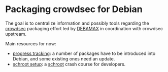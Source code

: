 # Packaging crowdsec for Debian

The goal is to centralize information and possibly tools regarding the
[crowdsec](https://github.com/crowdsecurity/crowdsec) packaging effort
led by [DEBAMAX](https://debamax.com/) in coordination with crowdsec
upstream.

Main resources for now:
 - [progress tracking](doc/progress.md): a number of packages have to be
   introduced into Debian, and some existing ones need an update.
 - [schroot setup](doc/schroot-setup.md): a
   [schroot](https://manpages.debian.org/buster/schroot/schroot) crash
   course for developers.
